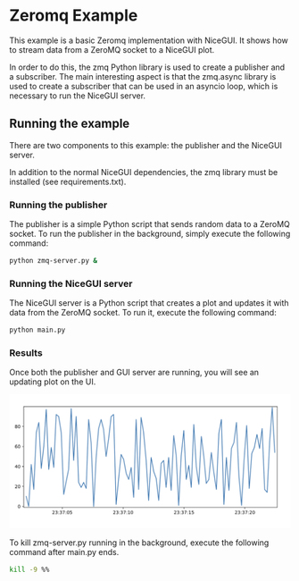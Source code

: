 # Zeromq Example

This example is a basic Zeromq implementation with NiceGUI.
It shows how to stream data from a ZeroMQ socket to a NiceGUI plot.

In order to do this, the zmq Python library is used to create a publisher and a subscriber.
The main interesting aspect is that the zmq.async library is used to create a subscriber that can be used in an asyncio loop, which is necessary to run the NiceGUI server.

## Running the example

There are two components to this example: the publisher and the NiceGUI server.

In addition to the normal NiceGUI dependencies, the zmq library must be installed (see requirements.txt).

### Running the publisher

The publisher is a simple Python script that sends random data to a ZeroMQ socket.
To run the publisher in the background, simply execute the following command:

```bash
python zmq-server.py &
```

### Running the NiceGUI server

The NiceGUI server is a Python script that creates a plot and updates it with data from the ZeroMQ socket.
To run it, execute the following command:

```bash
python main.py
```

### Results

Once both the publisher and GUI server are running, you will see an updating plot on the UI.

![plot](images/plot.png)

To kill zmq-server.py running in the background, execute the following command after main.py ends.

```bash
kill -9 %%
```
